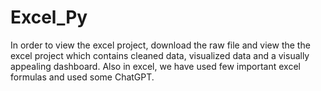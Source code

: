 # Excel_Py

In order to view the excel project, download the raw file and view the the excel project which contains cleaned data, visualized data and a visually appealing dashboard. Also in excel, we have used few important excel formulas and used some ChatGPT.
